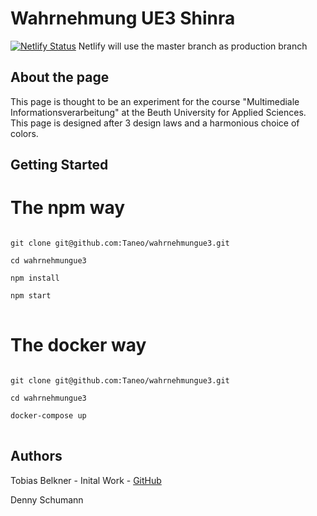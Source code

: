 # Wahrnehmung UE3 Shinra

[![Netlify Status](https://api.netlify.com/api/v1/badges/51bfa960-6a91-4bfb-84f6-d34945564794/deploy-status)](https://app.netlify.com/sites/shinra-beuth-mi/deploys)
Netlify will use the master branch as production branch

## About the page

This page is thought to be an experiment for the course "Multimediale Informationsverarbeitung" at the Beuth University for Applied Sciences.
This page is designed after 3 design laws and a harmonious choice of colors.

## Getting Started

# The npm way

<pre>
<code>
git clone git@github.com:Taneo/wahrnehmungue3.git

cd wahrnehmungue3

npm install

npm start
</code>
</pre>
# The docker way

<pre>
<code>
git clone git@github.com:Taneo/wahrnehmungue3.git

cd wahrnehmungue3

docker-compose up
</code>
</pre>
## Authors
 Tobias Belkner - Inital Work - [GitHub](https://github.com/taneo)
 
 Denny Schumann
